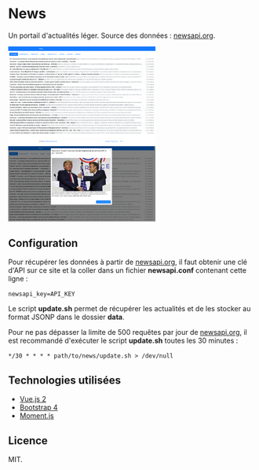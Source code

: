 # News

Un portail d'actualités léger. Source des données : [newsapi.org](https://newsapi.org/).

<img src="https://raw.githubusercontent.com/ziedzaiem/news/master/Screenshots/screen1.png" width="300" alt="screen1.png" />

<img src="https://raw.githubusercontent.com/ziedzaiem/news/master/Screenshots/screen2.png" width="300" alt="screen2.png" />

## Configuration

Pour récupérer les données à partir de [newsapi.org](https://newsapi.org/), il faut obtenir une clé d'API sur ce site et la coller dans un fichier **newsapi.conf** contenant cette ligne : 

```
newsapi_key=API_KEY
```

Le script **update.sh** permet de récupérer les actualités et de les stocker au format JSONP dans le dossier **data**.

Pour ne pas dépasser la limite de 500 requêtes par jour de [newsapi.org](https://newsapi.org/), il est recommandé d'exécuter le script **update.sh** toutes les 30 minutes :

```
*/30 * * * * path/to/news/update.sh > /dev/null
```

## Technologies utilisées

- [Vue.js 2](https://vuejs.org/)
- [Bootstrap 4](https://getbootstrap.com/)
- [Moment.js](https://momentjs.com/)

## Licence

MIT.

